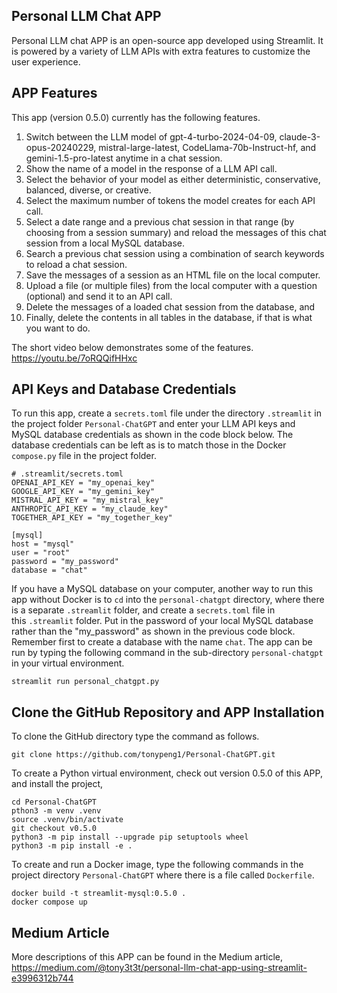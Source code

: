 ## Personal LLM Chat APP
Personal LLM chat APP is an open-source app developed using Streamlit. It is powered by a variety of LLM APIs with extra features to customize the user experience.

## APP Features

This app (version 0.5.0) currently has the following features.

1. Switch between the LLM model of gpt-4-turbo-2024-04-09, claude-3-opus-20240229, mistral-large-latest, CodeLlama-70b-Instruct-hf, and gemini-1.5-pro-latest anytime in a chat session.
2. Show the name of a model in the response of a LLM API call.
3. Select the behavior of your model as either deterministic, conservative, balanced, diverse, or creative.
4. Select the maximum number of tokens the model creates for each API call.
5. Select a date range and a previous chat session in that range (by choosing from a session summary) and reload the messages of this chat session from a local MySQL database.
6. Search a previous chat session using a combination of search keywords to reload a chat session.
7. Save the messages of a session as an HTML file on the local computer.
8. Upload a file (or multiple files) from the local computer with a question (optional) and send it to an API call.
9. Delete the messages of a loaded chat session from the database, and
10. Finally, delete the contents in all tables in the database, if that is what you want to do.

The short video below demonstrates some of the features.
https://youtu.be/7oRQQifHHxc

## API Keys and Database Credentials

To run this app, create a `secrets.toml` file under the directory `.streamlit` in the project folder `Personal-ChatGPT` and enter your LLM API keys and MySQL database credentials as shown in the code block below. The database credentials can be left as is to match those in the Docker `compose.py` file in the project folder.

```
# .streamlit/secrets.toml
OPENAI_API_KEY = "my_openai_key"
GOOGLE_API_KEY = "my_gemini_key"
MISTRAL_API_KEY = "my_mistral_key"
ANTHROPIC_API_KEY = "my_claude_key"
TOGETHER_API_KEY = "my_together_key"

[mysql]
host = "mysql"
user = "root"
password = "my_password"
database = "chat"
```
If you have a MySQL database on your computer, another way to run this app without Docker is to `cd` into the `personal-chatgpt` directory, where there is a separate `.streamlit` folder, and create a `secrets.toml` file in this `.streamlit` folder. Put in the password of your local MySQL database rather than the "my_password" as shown in the previous code block. Remember first to create a database with the name `chat`. The app can be run by typing the following command in the sub-directory `personal-chatgpt` in your virtual environment.
```
streamlit run personal_chatgpt.py
```

## Clone the GitHub Repository and APP Installation
To clone the GitHub directory type the command as follows.
```
git clone https://github.com/tonypeng1/Personal-ChatGPT.git
```
To create a Python virtual environment, check out version 0.5.0 of this APP, and install the project,
```
cd Personal-ChatGPT
pthon3 -m venv .venv
source .venv/bin/activate
git checkout v0.5.0
python3 -m pip install --upgrade pip setuptools wheel
python3 -m pip install -e .
```
To create and run a Docker image, type the following commands in the project directory `Personal-ChatGPT` where there is a file called `Dockerfile`.
```
docker build -t streamlit-mysql:0.5.0 .
docker compose up
```
## Medium Article
More descriptions of this APP can be found in the Medium article,
https://medium.com/@tony3t3t/personal-llm-chat-app-using-streamlit-e3996312b744
